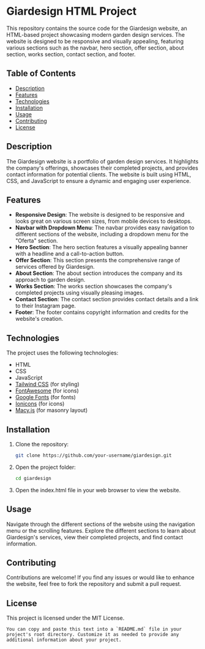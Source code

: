 # Giardesign HTML Project

This repository contains the source code for the Giardesign website, an HTML-based project showcasing modern garden design services. The website is designed to be responsive and visually appealing, featuring various sections such as the navbar, hero section, offer section, about section, works section, contact section, and footer.

## Table of Contents

- [Description](#description)
- [Features](#features)
- [Technologies](#technologies)
- [Installation](#installation)
- [Usage](#usage)
- [Contributing](#contributing)
- [License](#license)

## Description

The Giardesign website is a portfolio of garden design services. It highlights the company's offerings, showcases their completed projects, and provides contact information for potential clients. The website is built using HTML, CSS, and JavaScript to ensure a dynamic and engaging user experience.

## Features

- **Responsive Design**: The website is designed to be responsive and looks great on various screen sizes, from mobile devices to desktops.
- **Navbar with Dropdown Menu**: The navbar provides easy navigation to different sections of the website, including a dropdown menu for the "Oferta" section.
- **Hero Section**: The hero section features a visually appealing banner with a headline and a call-to-action button.
- **Offer Section**: This section presents the comprehensive range of services offered by Giardesign.
- **About Section**: The about section introduces the company and its approach to garden design.
- **Works Section**: The works section showcases the company's completed projects using visually pleasing images.
- **Contact Section**: The contact section provides contact details and a link to their Instagram page.
- **Footer**: The footer contains copyright information and credits for the website's creation.

## Technologies

The project uses the following technologies:

- HTML
- CSS
- JavaScript
- [Tailwind CSS](https://tailwindcss.com/) (for styling)
- [FontAwesome](https://fontawesome.com/) (for icons)
- [Google Fonts](https://fonts.google.com/) (for fonts)
- [Ionicons](https://ionicons.com/) (for icons)
- [Macy.js](https://macy.js.org/) (for masonry layout)

## Installation

1. Clone the repository:

   ```bash
   git clone https://github.com/your-username/giardesign.git

2. Open the project folder:
   ```bash
   cd giardesign

3. Open the index.html file in your web browser to view the website.

## Usage

Navigate through the different sections of the website using the navigation menu or the scrolling features. Explore the different sections to learn about Giardesign's services, view their completed projects, and find contact information.

## Contributing

Contributions are welcome! If you find any issues or would like to enhance the website, feel free to fork the repository and submit a pull request.

## License

This project is licensed under the MIT License.

```vbnet
You can copy and paste this text into a `README.md` file in your project's root directory. Customize it as needed to provide any additional information about your project.
